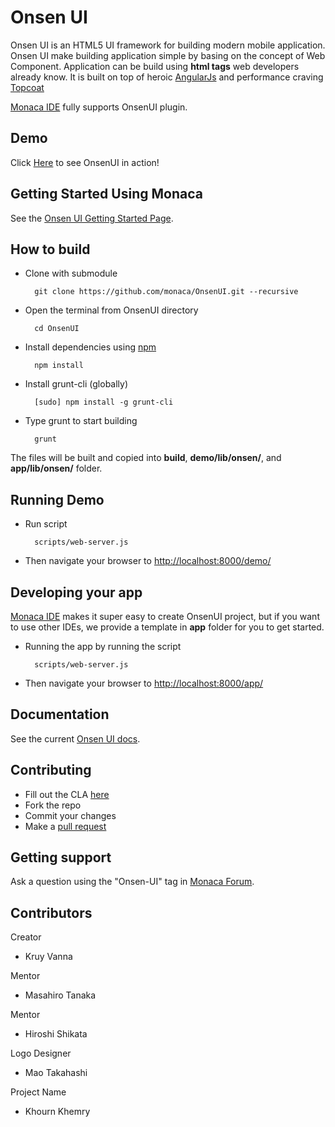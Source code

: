 Onsen UI
===
Onsen UI is an HTML5 UI framework for building modern mobile application.  
Onsen UI make building application simple by basing on the concept of Web Component. Application can be build using **html tags** web developers already know. It is built on top of heroic [AngularJs](http://angularjs.org/) and performance craving [Topcoat](topcoat.io)

[Monaca IDE](http://monaca.mobi) fully supports OnsenUI plugin.

## Demo

Click [Here](http://docs.monaca.mobi/onsen/) to see OnsenUI in action!

## Getting Started Using Monaca
See the [Onsen UI Getting Started Page].

## How to build

* Clone with submodule

        git clone https://github.com/monaca/OnsenUI.git --recursive

* Open the terminal from OnsenUI directory

        cd OnsenUI

* Install dependencies using [npm](http://nodejs.org/download/)

        npm install

* Install grunt-cli (globally)
        
        [sudo] npm install -g grunt-cli

* Type grunt to start building

        grunt

The files will be built and copied into **build**, **demo/lib/onsen/**, and **app/lib/onsen/** folder.

## Running Demo

* Run script

        scripts/web-server.js

* Then navigate your browser to [http://localhost:8000/demo/](http://localhost:8000/demo/)

## Developing your app

[Monaca IDE](http://monaca.mobi) makes it super easy to create OnsenUI project, but if you want to use other IDEs, we provide a template in **app** folder for you to get started.

* Running the app by running the script

        scripts/web-server.js

* Then navigate your browser to [http://localhost:8000/app/](http://localhost:8000/app/)

## Documentation
See the current [Onsen UI docs].

## Contributing

* Fill out the CLA [here](https://docs.google.com/forms/d/13e_me1JPJeG9PUJdnLxv2jEk5QPmFkZZft7Flm-gXSA/viewform)
* Fork the repo
* Commit your changes
* Make a [pull request](https://help.github.com/articles/using-pull-requests)

## Getting support
Ask a question using the "Onsen-UI" tag in [Monaca Forum].

## Contributors

Creator  
- Kruy Vanna

Mentor  
- Masahiro Tanaka

Mentor  
- Hiroshi Shikata

Logo Designer  
- Mao Takahashi

Project Name  
- Khourn Khemry


[Onsen UI docs]:http://docs.monaca.mobi/onsen/docs/en/
[Monaca Forum]:http://monaca.mobi/forum
[Onsen UI Getting Started Page]:http://docs.monaca.mobi/onsen/getting_started/en/
[Monaca]:http://monaca.mobi
